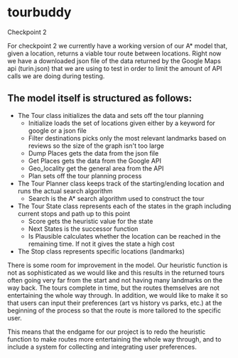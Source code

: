 # tourbuddy
Checkpoint 2

For checkpoint 2 we currently have a working version of our A* model that, given a location, returns a viable tour route between locations.
Right now we have a downloaded json file of the data returned by the Google Maps api (turin.json) that we are using to test in order to limit the amount of API calls we are doing during testing.

The model itself is structured as follows:
-
* The Tour class initializes the data and sets off the tour planning
  * Initialize loads the set of locations given either by a keyword for google or a json file
  * Filter destinations picks only the most relevant landmarks based on reviews so the size of the graph isn't too large
  * Dump Places gets the data from the json file
  * Get Places gets the data from the Google API
  * Geo_locality get the general area from the API
  * Plan sets off the tour planning process
* The Tour Planner class keeps track of the starting/ending location and runs the actual search algorithm
  * Search is the A* search algorithm used to construct the tour
* The Tour State class represents each of the states in the graph including current stops and path up to this point
  * Score gets the heuristic value for the state
  * Next States is the successor function
  * Is Plausible calculates whether the location can be reached in the remaining time. If not it gives the state a high cost
* The Stop class represents specific locations (landmarks) 

There is some room for improvement in the model. Our heuristic function is not as sophisticated as we would like and this results in the returned tours often going very far from the start and not having many landmarks on the way back. The tours complete in time, but the routes themselves are not entertaining the whole way through. In addition, we would like to make it so that users can input their preferences (art vs history vs parks, etc.) at the beginning of the process so that the route is more tailored to the specific user. 

This means that the endgame for our project is to redo the heuristic function to make routes more entertaining the whole way through, and to include a system for collecting and integrating user preferences. 
